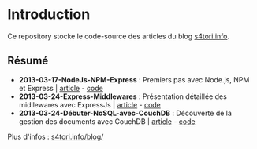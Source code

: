 # Introduction

Ce repository stocke le code-source des articles du blog [s4tori.info](http://s4tori.info/blog/).

## Résumé

- **2013-03-17-NodeJs-NPM-Express** : Premiers pas avec Node.js, NPM et Express | [article](http://s4tori.info/blog/?p=146) - [code](https://github.com/s4tori/Tutoriels/tree/master/2013-03-17-NodeJs-NPM-Express)
- **2013-03-24-Express-Middlewares** : Présentation détaillée des midllewares avec ExpressJs | [article](http://s4tori.info/blog/?p=223) - [code](https://github.com/s4tori/Tutoriels/tree/master/2013-03-24-Express-Middlewares)
- **2013-03-24-Débuter-NoSQL-avec-CouchDB** : Découverte de la gestion des documents avec CouchDB | [article](http://s4tori.info/blog/?p=376) - [code](https://github.com/s4tori/cURL-CouchDB-Js-Runner)

Plus d'infos : [s4tori.info/blog/](http://s4tori.info/blog/)
